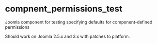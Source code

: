 compnent_permissions_test
=========================

Joomla component for testing specifying defaults for component-defined
permissions

Should work on Joomla 2.5.x and 3.x with patches to platform.
